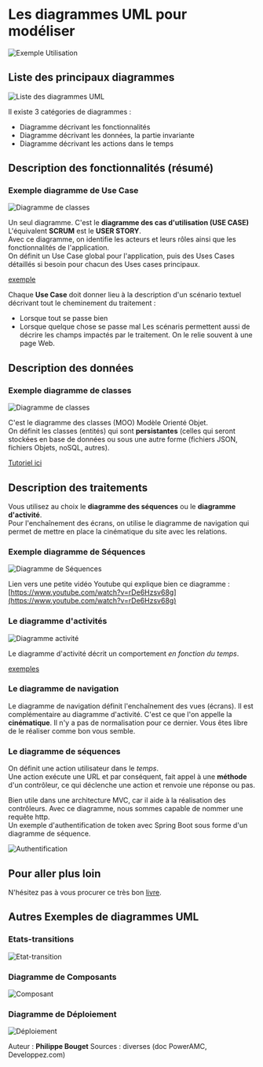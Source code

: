 # Les diagrammes UML pour modéliser

![Exemple Utilisation](../img/utilisation-des-diagrammes-UML.png)

## Liste des principaux diagrammes

![Liste des diagrammes UML](../img/listeDesDiagrammesUML.png)

Il existe 3 catégories de diagrammes :

* Diagramme décrivant les fonctionnalités
* Diagramme décrivant les données, la partie invariante
* Diagramme décrivant les actions dans le temps
  
## Description des fonctionnalités (résumé)

### Exemple diagramme de Use Case

![Diagramme de classes](../img/exemple-diagramme-use-case.png)

Un seul  diagramme. C'est le **diagramme des cas d'utilisation (USE CASE)**
L'équivalent **SCRUM** est le **USER STORY**.   
Avec ce diagramme, on identifie les acteurs et leurs rôles ainsi que les fonctionnalités de l'application.  
On définit un Use Case global pour l'application, puis des Uses Cases détaillés si besoin pour chacun des Uses cases principaux.

[exemple](http://www.uml-sysml.org/diagrammes-uml-et-sysml/diagramme-uml/use-case-diagramme)

Chaque **Use Case** doit donner lieu à la description d'un scénario textuel décrivant tout le cheminement du traitement :

* Lorsque tout se passe bien
* Lorsque quelque chose se passe mal
Les scénaris permettent aussi de décrire les champs impactés par le traitement. On le relie souvent à une page Web.

## Description des données

### Exemple diagramme de classes

![Diagramme de classes](../img/exemple-diagramme-classes.png)

C'est le diagramme des classes (MOO) Modèle Orienté Objet.   
On définit les classes (entités) qui sont **persistantes** (celles qui seront stockées en base de données ou sous une autre forme (fichiers JSON, fichiers Objets, noSQL, autres).

[Tutoriel ici](modelisationPart1.md)

## Description des traitements

Vous utilisez au choix le **diagramme des séquences** ou le **diagramme d'activité**.  
Pour l'enchaînement des écrans, on utilise le diagramme de navigation qui permet de mettre en place la cinématique du site avec les relations.

### Exemple diagramme de Séquences

![Diagramme de Séquences](../img/exemple-diagramme-sequence.png)

Lien vers une petite vidéo Youtube qui explique bien ce diagramme :[https://www.youtube.com/watch?v=rDe6Hzsv68g](https://www.youtube.com/watch?v=rDe6Hzsv68g)

### Le diagramme d'activités

![Diagramme activité](../img/exemple-diagramme-activites.png)

Le diagramme d'activité décrit un comportement *en fonction du temps*.   

[exemples](https://creately.com/diagram-community/examples/t/activity-diagram?utm_source=umltypes&utm_medium=blog&utm_campaign=tutorialposts)

### Le diagramme de navigation

Le diagramme de navigation définit l'enchaînement des vues (écrans). Il est complémentaire au diagramme d'activité.
C'est ce que l'on appelle la **cinématique**. Il n'y a pas de normalisation pour ce dernier. Vous êtes libre de le réaliser comme bon vous semble.

### Le diagramme de séquences

On définit une action utilisateur dans le *temps*.  
Une action exécute une URL et par conséquent, fait appel à une **méthode** d'un contrôleur, ce qui déclenche une action et renvoie une réponse ou pas.

Bien utile dans une architecture MVC, car il aide à la réalisation des contrôleurs. Avec ce diagramme, nous sommes capable de nommer une requête http.  
Un exemple d'authentification de token avec Spring Boot sous forme d'un diagramme de séquence.

![Authentification](../img/Diagram-Authentification.png)

## Pour aller plus loin

N'hésitez pas à vous procurer ce très bon [livre](https://www.eyrolles.com/Informatique/Livre/uml-2-9782212123890).

## Autres Exemples de diagrammes UML

### Etats-transitions

![Etat-transition](../img/exemple-diagramme-etat-transition.png)

### Diagramme de Composants

![Composant](../img/exemple-diagramme-composants.png)

### Diagramme de Déploiement

![Déploiement](../img/exemple-diagramme-deploiement.png)

Auteur : **Philippe Bouget**
Sources : diverses (doc PowerAMC, Developpez.com)
